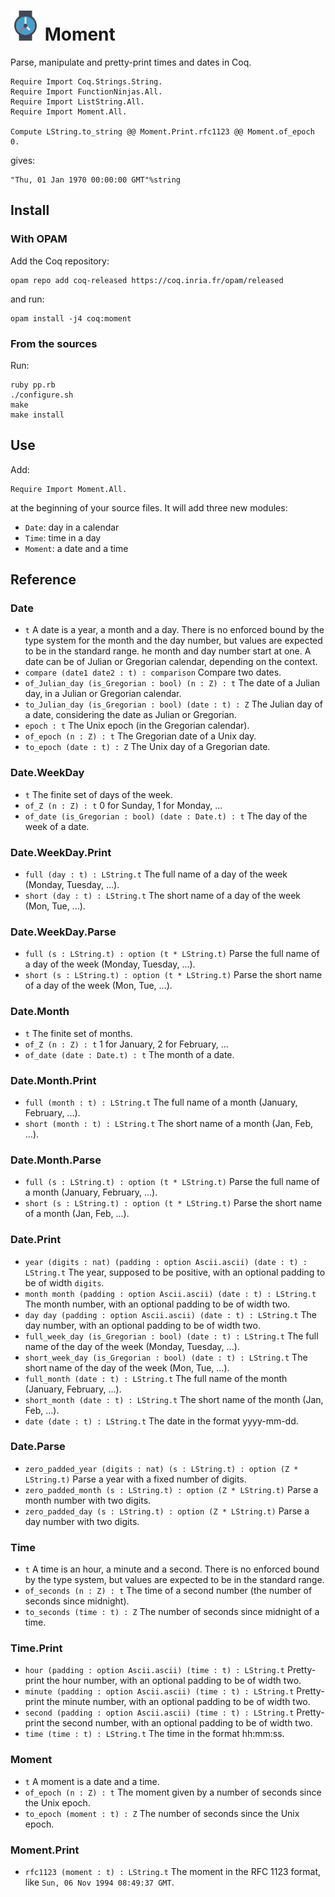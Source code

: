 # ![Logo](https://raw.githubusercontent.com/clarus/icons/master/watch-48.png) Moment
Parse, manipulate and pretty-print times and dates in Coq.

    Require Import Coq.Strings.String.
    Require Import FunctionNinjas.All.
    Require Import ListString.All.
    Require Import Moment.All.

    Compute LString.to_string @@ Moment.Print.rfc1123 @@ Moment.of_epoch 0.

gives:
    
    "Thu, 01 Jan 1970 00:00:00 GMT"%string

## Install
### With OPAM
Add the Coq repository:

    opam repo add coq-released https://coq.inria.fr/opam/released

and run:

    opam install -j4 coq:moment

### From the sources
Run:

    ruby pp.rb
    ./configure.sh
    make
    make install

## Use
Add:

    Require Import Moment.All.

at the beginning of your source files. It will add three new modules:
* `Date`: day in a calendar
* `Time`: time in a day
* `Moment`: a date and a time

## Reference
### Date
* `t` A date is a year, a month and a day. There is no enforced bound by the type system for the month and the day number, but values are expected to be in the standard range.  he month and day number start at one. A date can be of Julian or Gregorian calendar, depending on the context.
* `compare (date1 date2 : t) : comparison` Compare two dates.
* `of_Julian_day (is_Gregorian : bool) (n : Z) : t` The date of a Julian day, in a Julian or Gregorian calendar.
* `to_Julian_day (is_Gregorian : bool) (date : t) : Z` The Julian day of a date, considering the date as Julian or Gregorian.
* `epoch : t` The Unix epoch (in the Gregorian calendar).
* `of_epoch (n : Z) : t` The Gregorian date of a Unix day.
* `to_epoch (date : t) : Z` The Unix day of a Gregorian date.

### Date.WeekDay
* `t` The finite set of days of the week.
* `of_Z (n : Z) : t` 0 for Sunday, 1 for Monday, ...
* `of_date (is_Gregorian : bool) (date : Date.t) : t` The day of the week of a date.

### Date.WeekDay.Print
* `full (day : t) : LString.t` The full name of a day of the week (Monday, Tuesday, ...).
* `short (day : t) : LString.t` The short name of a day of the week (Mon, Tue, ...).

### Date.WeekDay.Parse
* `full (s : LString.t) : option (t * LString.t)` Parse the full name of a day of the week (Monday, Tuesday, ...).
* `short (s : LString.t) : option (t * LString.t)` Parse the short name of a day of the week (Mon, Tue, ...).

### Date.Month
* `t` The finite set of months.
* `of_Z (n : Z) : t` 1 for January, 2 for February, ...
* `of_date (date : Date.t) : t` The month of a date.

### Date.Month.Print
* `full (month : t) : LString.t` The full name of a month (January, February, ...).
* `short (month : t) : LString.t` The short name of a month (Jan, Feb, ...).

### Date.Month.Parse
* `full (s : LString.t) : option (t * LString.t)` Parse the full name of a month (January, February, ...).
* `short (s : LString.t) : option (t * LString.t)` Parse the short name of a month (Jan, Feb, ...).

### Date.Print
* `year (digits : nat) (padding : option Ascii.ascii) (date : t) : LString.t` The year, supposed to be positive, with an optional padding to be of width `digits`.
* `month month (padding : option Ascii.ascii) (date : t) : LString.t` The month number, with an optional padding to be of width two.
* `day day (padding : option Ascii.ascii) (date : t) : LString.t` The day number, with an optional padding to be of width two.
* `full_week_day (is_Gregorian : bool) (date : t) : LString.t` The full name of the day of the week (Monday, Tuesday, ...).
* `short_week_day (is_Gregorian : bool) (date : t) : LString.t` The short name of the day of the week (Mon, Tue, ...).
* `full_month (date : t) : LString.t` The full name of the month (January, February, ...).
* `short_month (date : t) : LString.t` The short name of the month (Jan, Feb, ...).
* `date (date : t) : LString.t` The date in the format yyyy-mm-dd.

### Date.Parse
* `zero_padded_year (digits : nat) (s : LString.t) : option (Z * LString.t)` Parse a year with a fixed number of digits.
* `zero_padded_month (s : LString.t) : option (Z * LString.t)` Parse a month number with two digits.
* `zero_padded_day (s : LString.t) : option (Z * LString.t)` Parse a day number with two digits.

### Time
* `t` A time is an hour, a minute and a second. There is no enforced bound by the type system, but values are expected to be in the standard range.
* `of_seconds (n : Z) : t` The time of a second number (the number of seconds since midnight).
* `to_seconds (time : t) : Z` The number of seconds since midnight of a time.

### Time.Print
* `hour (padding : option Ascii.ascii) (time : t) : LString.t` Pretty-print the hour number, with an optional padding to be of width two.
* `minute (padding : option Ascii.ascii) (time : t) : LString.t` Pretty-print the minute number, with an optional padding to be of width two.
* `second (padding : option Ascii.ascii) (time : t) : LString.t` Pretty-print the second number, with an optional padding to be of width two.
* `time (time : t) : LString.t` The time in the format hh:mm:ss.

### Moment
* `t` A moment is a date and a time.
* `of_epoch (n : Z) : t` The moment given by a number of seconds since the Unix epoch.
* `to_epoch (moment : t) : Z` The number of seconds since the Unix epoch.

### Moment.Print
* `rfc1123 (moment : t) : LString.t` The moment in the RFC 1123 format, like `Sun, 06 Nov 1994 08:49:37 GMT`.
